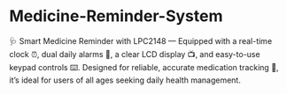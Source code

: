 # Medicine-Reminder-System
🩺 Smart Medicine Reminder with LPC2148 — Equipped with a real-time clock ⏰, dual daily alarms 🔔, a clear LCD display 📺, and easy-to-use keypad controls ⌨️. Designed for reliable, accurate medication tracking 💊, it’s ideal for users of all ages seeking daily health management.
